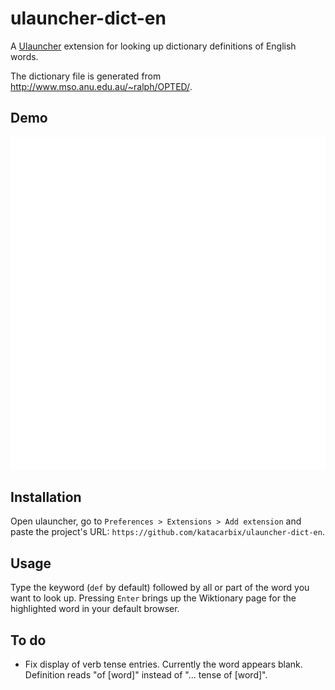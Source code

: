 # ulauncher-dict-en

A [Ulauncher](https://ulauncher.io/) extension for looking up dictionary definitions of English words.

The dictionary file is generated from http://www.mso.anu.edu.au/~ralph/OPTED/.

## Demo

![image](demo.gif)

## Installation

Open ulauncher, go to `Preferences > Extensions > Add extension` and
paste the project's URL: `https://github.com/katacarbix/ulauncher-dict-en`.

## Usage

Type the keyword (`def` by default) followed by all or part of the word you want to look up. Pressing `Enter` brings up the Wiktionary page for the highlighted word in your default browser.

## To do

- Fix display of verb tense entries. Currently the word appears blank. Definition reads "of [word]" instead of "... tense of [word]".
